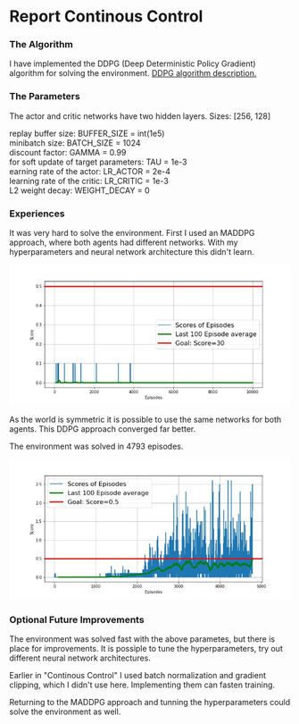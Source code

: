 # Report Continous Control

### The Algorithm

I have implemented the DDPG (Deep Deterministic Policy Gradient) algorithm for solving the environment. [DDPG algorithm description.](https://arxiv.org/abs/1509.02971)

### The Parameters

The actor and critic networks have two hidden layers. Sizes: [256, 128]

replay buffer size:                     BUFFER_SIZE = int(1e5)  
minibatch size:                         BATCH_SIZE = 1024      
discount factor:                        GAMMA = 0.99           
for soft update of target parameters:   TAU = 1e-3            
earning rate of the actor:              LR_ACTOR = 2e-4         
learning rate of the critic:            LR_CRITIC = 1e-3        
L2 weight decay:                        WEIGHT_DECAY = 0

### Experiences

It was very hard to solve the environment.
First I used an MADDPG approach, where both agents had different networks. With my hyperparameters and neural network architecture this didn't learn.

![scores](result.jpg)

As the world is symmetric it is possible to use the same networks for both agents. This DDPG approach converged far better.

The environment was solved in 4793 episodes.

![scores](result2.jpg)

### Optional Future Improvements

The environment was solved fast with the above parametes, but there is place for improvements. It is possiple to tune the hyperparameters, try out different neural network architectures.

Earlier in "Continous Control" I used batch normalization and gradient clipping, which I didn't use here. Implementing them can fasten training.

Returning to the MADDPG approach and tunning the hyperparameters could solve the environment as well. 

